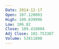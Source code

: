 ```yaml
---
Date: 2014-12-17
Open: 107.120003
High: 109.839996
Low: 106.82
Close: 109.410004
Adj Close: 102.753387
Volume: 53411800
---
```

